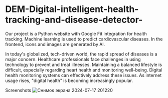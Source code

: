 # DEM-Digital-intelligent-health-tracking-and-disease-detector-
Our project is a Python website with Google Fit integration for health tracking. Machine learning is used to predict cardiovascular diseases. In the frontend, icons and images are generated by AI.

In today's globalized, tech-driven world, the rapid spread of diseases is a major concern. Healthcare professionals face challenges in using technology to prevent and treat illnesses. Maintaining a balanced lifestyle is difficult, especially regarding heart health and monitoring well-being. Digital health monitoring systems can effectively address these issues. As internet usage rises, "digital health" is becoming increasingly popular.

Screenshots
![Снимок экрана 2024-07-17 201220](https://github.com/user-attachments/assets/0c355597-90a3-45e2-9f36-335dab1edf30)
